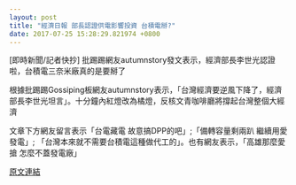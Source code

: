 ```yaml
---
layout: post
title: "經濟日報 部長認證供電影響投資 台積電掰?"
date: 2017-07-25 15:28:29.821974 +0800
---
```


[即時新聞/記者快抄] 批踢踢網友autumnstory發文表示，經濟部長李世光認證啦，台積電三奈米廠真的是要掰了

根據批踢踢Gossiping板網友autumnstory表示，「台灣經濟要逆風下降了，經濟部長李世光坦言」。十分鐘內紅燈改為橘燈，反核文青咖啡廳將撐起台灣整個大經濟

文章下方網友留言表示「台電藏電 故意搞DPP的吧」;「備轉容量剩兩趴 繼續用愛發電」; 「台灣本來就不需要台積電這種做代工的」。也有網友表示，「高雄那麼愛搶 怎麼不蓋發電廠」

<a href = "https://www.ptt.cc/bbs/Gossiping/M.1500957813.A.BDA.html">原文連結</a>

